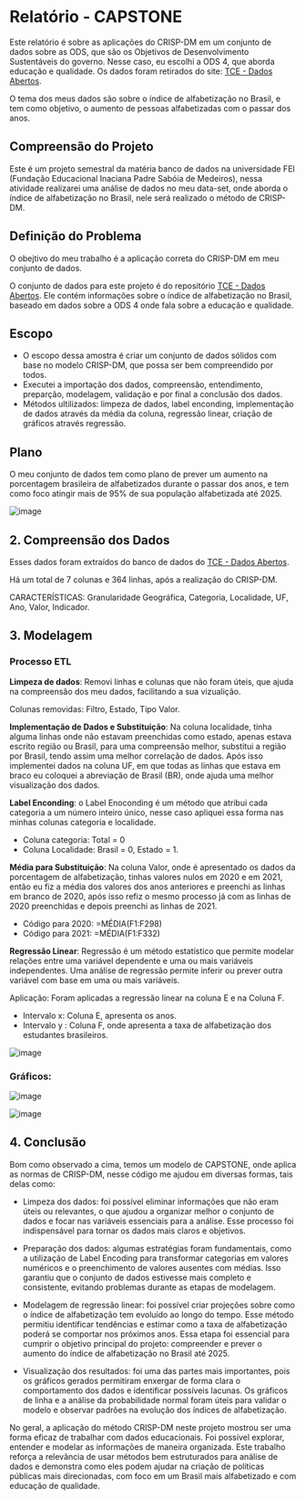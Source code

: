 # Relatório - CAPSTONE

Este relatório é sobre as aplicações do CRISP-DM em um conjunto de dados sobre as ODS, que são os Objetivos de Desenvolvimento Sustentáveis do governo. Nesse caso, eu escolhi a ODS 4, que aborda educação e qualidade. Os dados foram retirados do site: [TCE - Dados Abertos](https://dadosabertos.tce.go.gov.br/).  

O tema dos meus dados são sobre o índice de alfabetização no Brasil, e tem como objetivo, o aumento de pessoas alfabetizadas com o passar dos anos.

## Compreensão do Projeto

Este é um projeto semestral da matéria banco de dados na universidade FEI (Fundação Educacional Inaciana Padre Sabóia de Medeiros), nessa atividade realizarei uma análise de dados no meu data-set, onde aborda o índice de alfabetização no Brasil, nele será realizado o método de CRISP-DM. 

## Definição do Problema

O obejtivo do meu trabalho é a aplicação correta do CRISP-DM em meu conjunto de dados.

O conjunto de dados para este projeto é do repositório [TCE - Dados Abertos](https://dadosabertos.tce.go.gov.br/dataset/taxa-de-alfabetizacao-de-pessoas-de-15-anos-ou-mais-de-idade). Ele contém informações sobre o índice de alfabetização no Brasil, baseado em dados sobre a ODS 4 onde fala sobre a educação e qualidade.  

## Escopo

- O escopo dessa amostra é criar um conjunto de dados sólidos com base no modelo CRISP-DM, que possa ser bem compreendido por todos.
- Executei a importação dos dados, compreensão, entendimento, preparção, modelagem, validação e por final a conclusão dos dados.
- Métodos ultilizados: limpeza de dados, label enconding, implementação de dados através da média da coluna, regressão linear, criação de gráficos através regressão.

## Plano 

O meu conjunto de dados tem como plano de prever um aumento na porcentagem brasileira de alfabetizados durante o passar dos anos, e tem como foco atingir mais de 95% de sua população alfabetizada até 2025.


![image](https://github.com/user-attachments/assets/a9d38bf0-fd90-427f-9655-ea2d8860477e)

## 2. Compreensão dos Dados

Esses dados foram extraídos do banco de dados do [TCE - Dados Abertos](https://dadosabertos.tce.go.gov.br/).

Há um total de 7 colunas e 364 linhas, após a realização do CRISP-DM.

CARACTERÍSTICAS: Granularidade Geográfica, Categoria, Localidade, UF, Ano, Valor, Indicador.

## 3. Modelagem

### Processo ETL

**Limpeza de dados**: Removi linhas e colunas que não foram úteis, que ajuda na compreensão dos meu dados, facilitando a sua vizualição.

Colunas removidas: Filtro, Estado, Tipo Valor.

**Implementação de Dados e Substituição**: Na coluna localidade, tinha alguma linhas onde não estavam preenchidas como estado, apenas estava escrito região ou Brasil, para uma compreensão melhor, substitui a região por Brasil, tendo assim uma melhor correlação de dados. Após isso implementei dados na coluna UF, em que todas as linhas que estava em braco eu coloquei a abreviação de Brasil (BR), onde ajuda uma melhor visualização dos dados.

**Label Enconding**: o Label Enoconding é um método que atribui cada categoria a um número inteiro único, nesse caso apliquei essa forma nas minhas colunas categoria e localidade.

- Coluna categoria: Total = 0
- Coluna Localidade: Brasil = 0, Estado = 1.

**Média para Substituição**: Na coluna Valor, onde é apresentado os dados da porcentagem de alfabetização, tinhas valores nulos em 2020 e em 2021, então eu fiz a média dos valores dos anos anteriores e preenchi as linhas em branco de 2020, após isso refiz o mesmo processo já com as linhas de 2020 preenchidas e depois preenchi as linhas de 2021.

- Código para 2020:  =MÉDIA(F1:F298)
- Código para 2021:  =MÉDIA(F1:F332)

**Regressão Linear**: Regressão é um método estatístico que permite modelar relações entre uma variável dependente e uma ou mais variáveis ​​independentes. Uma análise de regressão permite inferir ou prever outra variável com base em uma ou mais variáveis.

Aplicação: Foram aplicadas a regressão linear na coluna E e na Coluna F.

- Intervalo x: Coluna E, apresenta os anos.
- Intervalo y : Coluna F, onde apresenta a taxa de alfabetização dos estudantes brasileiros.


![image](https://github.com/user-attachments/assets/05fc09e4-e327-4c7b-aede-795c44538d1f)

### Gráficos:

![image](https://github.com/user-attachments/assets/de49bace-66c5-452c-bbe1-5b658fe24c60)

![image](https://github.com/user-attachments/assets/ac99094c-9e4b-46e0-b576-8330833817f8)

## 4. Conclusão

Bom como observado a cima, temos um modelo de CAPSTONE, onde aplica as normas de CRISP-DM, nesse código me ajudou em diversas formas, tais delas como:

- Limpeza dos dados: foi possível eliminar informações que não eram úteis ou relevantes, o que ajudou a organizar melhor o conjunto de dados e focar nas variáveis essenciais para a análise. Esse processo foi indispensável para tornar os dados mais claros e objetivos.

- Preparação dos dados: algumas estratégias foram fundamentais, como a utilização de Label Encoding para transformar categorias em valores numéricos e o preenchimento de valores ausentes com médias. Isso garantiu que o conjunto de dados estivesse mais completo e consistente, evitando problemas durante as etapas de modelagem.

- Modelagem de regressão linear: foi possível criar projeções sobre como o índice de alfabetização tem evoluído ao longo do tempo. Esse método permitiu identificar tendências e estimar como a taxa de alfabetização poderá se comportar nos próximos anos. Essa etapa foi essencial para cumprir o objetivo principal do projeto: compreender e prever o aumento do índice de alfabetização no Brasil até 2025.

- Visualização dos resultados: foi uma das partes mais importantes, pois os gráficos gerados permitiram enxergar de forma clara o comportamento dos dados e identificar possíveis lacunas. Os gráficos de linha e a análise da probabilidade normal foram úteis para validar o modelo e observar padrões na evolução dos índices de alfabetização.

No geral, a aplicação do método CRISP-DM neste projeto mostrou ser uma forma eficaz de trabalhar com dados educacionais. Foi possível explorar, entender e modelar as informações de maneira organizada. Este trabalho reforça a relevância de usar métodos bem estruturados para análise de dados e demonstra como eles podem ajudar na criação de políticas públicas mais direcionadas, com foco em um Brasil mais alfabetizado e com educação de qualidade.

































